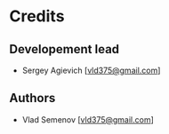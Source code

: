 Credits
=======

Developement lead
-----------------

- Sergey Agievich [vld375@gmail.com] 

Authors
-------

- Vlad Semenov [vld375@gmail.com]
